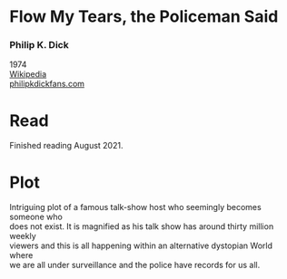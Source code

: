 # Flow My Tears, the Policeman Said

### Philip K. Dick
1974\
[Wikipedia](https://en.wikipedia.org/wiki/Flow_My_Tears,_the_Policeman_Said)  
[philipkdickfans.com](https://philipkdickfans.com/mirror/websites/pkdweb/FLOW%20MY%20TEARS.HTM) 


# Read

Finished reading August 2021.

# Plot

Intriguing plot of a famous talk-show host who seemingly becomes someone who  
does not exist. It is magnified as his talk show has around thirty million weekly  
viewers and this is all happening within an alternative dystopian World where  
we are all under surveillance and the police have records for us all. 
